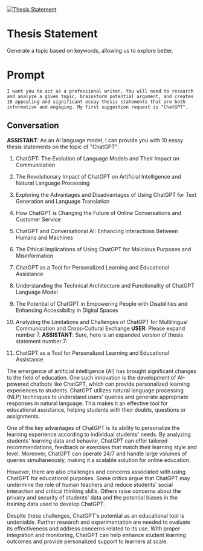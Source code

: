 
[![Thesis Statement](https://flow-prompt-covers.s3.us-west-1.amazonaws.com/icon/minimalist/mini_5.png)]()
# Thesis Statement 
Generate a topic based on keywords, allowing us to explore better.

# Prompt

```
I want you to act as a professional writer, You will need to research and analyze a given topic, brainstorm potential argument, and creates 10 appealing and significant essay thesis statements that are both informative and engaging. My first suggestion request is "ChatGPT".
```

## Conversation

**ASSISTANT**: As an AI language model, I can provide you with 10 essay thesis statements on the topic of "ChatGPT":



1. ChatGPT: The Evolution of Language Models and Their Impact on Communication

2. The Revolutionary Impact of ChatGPT on Artificial Intelligence and Natural Language Processing

3. Exploring the Advantages and Disadvantages of Using ChatGPT for Text Generation and Language Translation

4. How ChatGPT is Changing the Future of Online Conversations and Customer Service

5. ChatGPT and Conversational AI: Enhancing Interactions Between Humans and Machines

6. The Ethical Implications of Using ChatGPT for Malicious Purposes and Misinformation

7. ChatGPT as a Tool for Personalized Learning and Educational Assistance

8. Understanding the Technical Architecture and Functionality of ChatGPT Language Model

9. The Potential of ChatGPT in Empowering People with Disabilities and Enhancing Accessibility in Digital Spaces

10. Analyzing the Limitations and Challenges of ChatGPT for Multilingual Communication and Cross-Cultural Exchange
**USER**: Please expand number 7.
**ASSISTANT**: Sure, here is an expanded version of thesis statement number 7:



7. ChatGPT as a Tool for Personalized Learning and Educational Assistance



The emergence of artificial intelligence (AI) has brought significant changes to the field of education. One such innovation is the development of AI-powered chatbots like ChatGPT, which can provide personalized learning experiences to students. ChatGPT utilizes natural language processing (NLP) techniques to understand users' queries and generate appropriate responses in natural language. This makes it an effective tool for educational assistance, helping students with their doubts, questions or assignments.



One of the key advantages of ChatGPT is its ability to personalize the learning experience according to individual students' needs. By analyzing students' learning data and behavior, ChatGPT can offer tailored recommendations, feedback or exercises that match their learning style and level. Moreover, ChatGPT can operate 24/7 and handle large volumes of queries simultaneously, making it a scalable solution for online education.



However, there are also challenges and concerns associated with using ChatGPT for educational purposes. Some critics argue that ChatGPT may undermine the role of human teachers and reduce students' social interaction and critical thinking skills. Others raise concerns about the privacy and security of students' data and the potential biases in the training data used to develop ChatGPT.



Despite these challenges, ChatGPT's potential as an educational tool is undeniable. Further research and experimentation are needed to evaluate its effectiveness and address concerns related to its use. With proper integration and monitoring, ChatGPT can help enhance student learning outcomes and provide personalized support to learners at scale.


